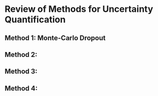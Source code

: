 # Review of Methods for Uncertainty Quantification

## Method 1: Monte-Carlo Dropout

## Method 2: 

## Method 3: 

## Method 4: 